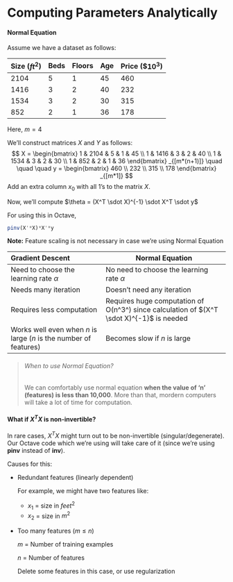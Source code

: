 # Computing Parameters Analytically



#### Normal Equation

Assume we have a dataset as follows:

| Size ($ft^2$) | Beds | Floors | Age  | Price (\$$10^3$) |
| ------------- | ---- | ------ | ---- | ---------------- |
| 2104          | 5    | 1      | 45   | 460              |
| 1416          | 3    | 2      | 40   | 232              |
| 1534          | 3    | 2      | 30   | 315              |
| 852           | 2    | 1      | 36   | 178              |

Here, $m=4$

We’ll construct matrices $X$ and $Y$ as follows:
$$
X =
\begin{bmatrix}
1 & 2104 & 5 & 1 & 45 \\
1 & 1416 & 3 & 2 & 40 \\
1 & 1534 & 3 & 2 & 30 \\
1 & 852  & 2 & 1 & 36
\end{bmatrix}
_{[m*(n+1)]}
\quad \quad \quad
y =
\begin{bmatrix}
460 \\
232 \\
315 \\
178
\end{bmatrix}
_{[m*1]}
$$
Add an extra column $x_0$ with all 1’s to the matrix $X$.

Now, we’ll compute $\theta = (X^T \sdot X)^{-1} \sdot X^T \sdot y$

For using this in Octave,

```octave
pinv(X'*X)*X'*y
```

**Note:** Feature scaling is not necessary in case we’re using Normal Equation



| Gradient Descent                                             | Normal Equation                                              |
| :----------------------------------------------------------- | ------------------------------------------------------------ |
| Need to choose the learning rate $\alpha$                    | No need to choose the learning rate $\alpha$                 |
| Needs many iteration                                         | Doesn’t need any iteration                                   |
| Requires less computation                                    | Requires huge computation of O(n^3^) since calculation of $(X^T \sdot X)^{-1}$ is needed |
| Works well even when $n$ is large ($n$ is the number of features) | Becomes slow if $n$ is large                                 |



>  ###### When to use Normal Equation?
>
> We can comfortably use normal equation **when the value of ‘n’ (features) is less than 10,000**. More than that, mordern computers will take a lot of time for computation.



#### What if $X^T X$ is non-invertible?

In rare cases, $X^T X$ might turn out to be non-invertible (singular/degenerate). Our Octave code which we’re using will take care of it (since we’re using **pinv** instead of **inv**).

Causes for this:

- Redundant features (linearly dependent)

    For example, we might have two features like:

    - $x_1$ = size in $feet^2$
    - $x_2$ = size in $m^2$

- Too many features ($m \leq n$)

    $m$ = Number of training examples

    $n$ = Number of features

    Delete some features in this case, or use regularization

